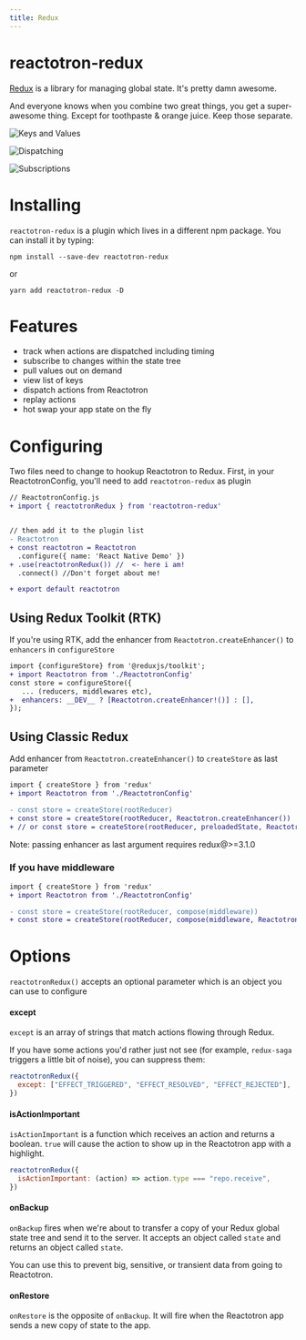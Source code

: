 ```yaml
---
title: Redux
---
```


# reactotron-redux

[Redux](http://redux.js.org/) is a library for managing global state. It's pretty damn awesome.

And everyone knows when you combine two great things, you get a super-awesome thing. Except for toothpaste & orange juice. Keep those separate.

![Keys and Values](./images/redux/redux-keys-values.jpg)

![Dispatching](./images/redux/dispatching.jpg)

![Subscriptions](./images/redux/subscriptions.jpg)

# Installing

`reactotron-redux` is a plugin which lives in a different npm package. You can install it by typing:

```
npm install --save-dev reactotron-redux
```

or

```
yarn add reactotron-redux -D
```

# Features

- track when actions are dispatched including timing
- subscribe to changes within the state tree
- pull values out on demand
- view list of keys
- dispatch actions from Reactotron
- replay actions
- hot swap your app state on the fly

# Configuring

Two files need to change to hookup Reactotron to Redux. First, in your
ReactotronConfig, you'll need to add `reactotron-redux` as plugin

```diff
// ReactotronConfig.js
+ import { reactotronRedux } from 'reactotron-redux'


// then add it to the plugin list
- Reactotron
+ const reactotron = Reactotron
  .configure({ name: 'React Native Demo' })
+ .use(reactotronRedux()) //  <- here i am!
  .connect() //Don't forget about me!

+ export default reactotron
```

## Using Redux Toolkit (RTK)

If you're using RTK, add the enhancer from `Reactotron.createEnhancer()` to `enhancers` in `configureStore`

```diff
import {configureStore} from '@reduxjs/toolkit';
+ import Reactotron from './ReactotronConfig'
const store = configureStore({
   ... (reducers, middlewares etc),
+  enhancers: __DEV__ ? [Reactotron.createEnhancer!()] : [],
});
```

## Using Classic Redux

Add enhancer from `Reactotron.createEnhancer()` to `createStore` as last parameter

```diff
import { createStore } from 'redux'
+ import Reactotron from './ReactotronConfig'

- const store = createStore(rootReducer)
+ const store = createStore(rootReducer, Reactotron.createEnhancer())
+ // or const store = createStore(rootReducer, preloadedState, Reactotron.createEnhancer())
```

Note: passing enhancer as last argument requires redux@>=3.1.0

### If you have middleware

```diff
import { createStore } from 'redux'
+ import Reactotron from './ReactotronConfig'

- const store = createStore(rootReducer, compose(middleware))
+ const store = createStore(rootReducer, compose(middleware, Reactotron.createEnhancer()))
```

# Options

`reactotronRedux()` accepts an optional parameter which is an object you can use
to configure

#### except

`except` is an array of strings that match actions flowing through Redux.

If you have some actions you'd rather just not see (for example, `redux-saga`
triggers a little bit of noise), you can suppress them:

```js
reactotronRedux({
  except: ["EFFECT_TRIGGERED", "EFFECT_RESOLVED", "EFFECT_REJECTED"],
})
```

#### isActionImportant

`isActionImportant` is a function which receives an action and returns a boolean.
`true` will cause the action to show up in the Reactotron app with a highlight.

```js
reactotronRedux({
  isActionImportant: (action) => action.type === "repo.receive",
})
```

#### onBackup

`onBackup` fires when we're about to transfer a copy of your Redux global state
tree and send it to the server. It accepts an object called `state` and returns
an object called `state`.

You can use this to prevent big, sensitive, or transient data from going to
Reactotron.

#### onRestore

`onRestore` is the opposite of `onBackup`. It will fire when the Reactotron app
sends a new copy of state to the app.
